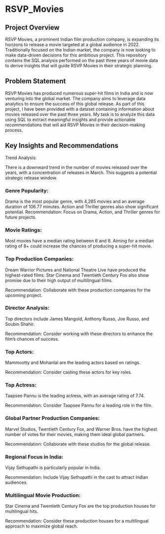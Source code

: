 # RSVP_Movies

## Project Overview
RSVP Movies, a prominent Indian film production company, is expanding its horizons to release a movie targeted at a global audience in 2022. Traditionally focused on the Indian market, the company is now looking to make data-driven decisions for this ambitious project. This repository contains the SQL analysis performed on the past three years of movie data to derive insights that will guide RSVP Movies in their strategic planning.

## Problem Statement
RSVP Movies has produced numerous super-hit films in India and is now venturing into the global market. The company aims to leverage data analytics to ensure the success of this global release. As part of this project, I have been provided with a dataset containing information about movies released over the past three years. My task is to analyze this data using SQL to extract meaningful insights and provide actionable recommendations that will aid RSVP Movies in their decision-making process.

## Key Insights and Recommendations
Trend Analysis:

There is a downward trend in the number of movies released over the years, with a concentration of releases in March. This suggests a potential strategic release window.

### Genre Popularity:

Drama is the most popular genre, with 4,285 movies and an average duration of 106.77 minutes. Action and Thriller genres also show significant potential.
Recommendation: Focus on Drama, Action, and Thriller genres for future projects.

### Movie Ratings:

Most movies have a median rating between 6 and 8. Aiming for a median rating of 8+ could increase the chances of producing a super-hit movie.

### Top Production Companies:

Dream Warrior Pictures and National Theatre Live have produced the highest-rated films. Star Cinema and Twentieth Century Fox also show promise due to their high output of multilingual films.

Recommendation: Collaborate with these production companies for the upcoming project.

### Director Analysis:

Top directors include James Mangold, Anthony Russo, Joe Russo, and Soubin Shahir.

Recommendation: Consider working with these directors to enhance the film’s chances of success.

### Top Actors:

Mammootty and Mohanlal are the leading actors based on ratings.

Recommendation: Consider casting these actors for key roles.

### Top Actress:

Taapsee Pannu is the leading actress, with an average rating of 7.74.

Recommendation: Consider Taapsee Pannu for a leading role in the film.

### Global Partner Production Companies:

Marvel Studios, Twentieth Century Fox, and Warner Bros. have the highest number of votes for their movies, making them ideal global partners.

Recommendation: Collaborate with these studios for the global release.

### Regional Focus in India:

Vijay Sethupathi is particularly popular in India.

Recommendation: Include Vijay Sethupathi in the cast to attract Indian audiences.

### Multilingual Movie Production:

Star Cinema and Twentieth Century Fox are the top production houses for multilingual hits.

Recommendation: Consider these production houses for a multilingual approach to maximize global reach.
